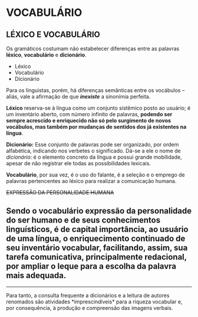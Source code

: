 <!-- Headings -->
# VOCABULÁRIO

## LÉXICO E VOCABULÁRIO

Os gramáticos costumam não estabelecer diferenças entre as palavras **léxico**, **vocabulário** e **dicionário**.

* Léxico
* Vocabulário
* Dicionário

Para os linguistas, porém, há diferenças semânticas entre os vocábulos – aliás, vale a afirmação de que **_inexiste_** a sinonímia perfeita.

**Léxico** reserva-se à língua como um conjunto sistêmico posto ao usuário; é um inventário aberto, com número infinito de palavras, __podendo ser sempre acrescido e enriquecido não só pelo surgimento de novos vocábulos, mas também por mudanças de sentidos dos já existentes na língua__.

**Dicionário:** Esse conjunto de palavras pode ser organizado, por ordem alfabética, indicando nos verbetes o significado. Dá-se a ele o nome de *dicionário*: é o elemento concreto da língua e possui grande mobilidade, apesar de não registrar ele todas as possibilidades lexicais.

**Vocabulário**, por sua vez, é o uso do falante, é a seleção e o emprego de palavras pertencentes ao léxico para realizar a comunicação humana.

~~EXPRESSÃO DA PERSONALIDADE HUMANA~~

Sendo o vocabulário expressão da personalidade do ser humano e de seus conhecimentos linguísticos, é de capital importância, ao usuário de uma língua, o enriquecimento continuado de seu inventário vocabular, facilitando, assim, sua tarefa comunicativa, principalmente redacional, por ampliar o leque para a escolha da palavra mais adequada. 
---
---
Para tanto, a consulta frequente a dicionários e a leitura de autores renomados são
atividades \*imprescindíveis* para a riqueza vocabular e, por consequência, à produção e compreensão das imagens verbais.

